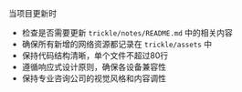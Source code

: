 当项目更新时
- 检查是否需要更新 `trickle/notes/README.md` 中的相关内容
- 确保所有新增的网络资源都记录在 `trickle/assets` 中
- 保持代码结构清晰，单个文件不超过80行
- 遵循响应式设计原则，确保各设备兼容性
- 保持专业咨询公司的视觉风格和内容调性